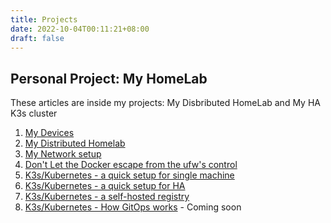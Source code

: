 ```yaml
---
title: Projects
date: 2022-10-04T00:11:21+08:00
draft: false
---
```


## Personal Project: My HomeLab

These articles  are inside my projects: My Disbributed HomeLab and My HA K3s cluster 

1. [My Devices](https://blog.cklau.cc/post/my-homelab-1)
2. [My Distributed Homelab](https://blog.cklau.cc/post/my-homelab-2)
3. [My Network setup](https://blog.cklau.cc/post/my-homelab-3)
4. [Don't Let the Docker escape from the ufw's control](https://blog.cklau.cc/post/my-home-lab-4)
5. [K3s/Kubernetes - a quick setup for single machine](https://blog.cklau.cc/post/k3s-setup-1)
6. [K3s/Kubernetes - a quick setup for HA](https://blog.cklau.cc/post/k3s-setup-2)
7. [K3s/Kubernetes - a self-hosted registry](https://blog.cklau.cc/post/k3s-setup-extra-1)
8. [K3s/Kubernetes - How GitOps works](https://blog.cklau.cc/post/k3s-setup-3) - Coming soon